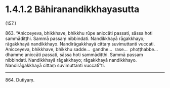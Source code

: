 # 1.4.1.2 Bāhiranandikkhayasutta

(157.)

863\. “Anicceyeva, bhikkhave, bhikkhu rūpe aniccāti passati, sāssa hoti sammādiṭṭhi. Sammā passaṃ nibbindati. Nandikkhayā rāgakkhayo; rāgakkhayā nandikkhayo. Nandirāgakkhayā cittaṃ suvimuttanti vuccati. Anicceyeva, bhikkhave, bhikkhu sadde…  gandhe…  rase…  phoṭṭhabbe…  dhamme aniccāti passati, sāssa hoti sammādiṭṭhi. Sammā passaṃ nibbindati. Nandikkhayā rāgakkhayo; rāgakkhayā nandikkhayo. Nandirāgakkhayā cittaṃ suvimuttanti vuccatī”ti.

---

864\. Dutiyaṃ.
